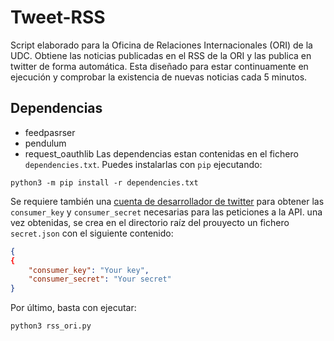 # Tweet-RSS
Script elaborado para la Oficina de Relaciones Internacionales (ORI) de la UDC. Obtiene las noticias publicadas en el RSS de la ORI y las publica en twitter de forma automática. Esta diseñado para estar continuamente en ejecución y comprobar la existencia de nuevas noticias cada 5 minutos.
## Dependencias
- feedpasrser
- pendulum
- request_oauthlib
Las dependencias estan contenidas en el fichero ```dependencies.txt```. Puedes instalarlas con ```pip``` ejecutando:
```shell
python3 -m pip install -r dependencies.txt
```
Se requiere también una [cuenta de desarrollador de twitter](https://developer.twitter.com/) para obtener las ```consumer_key``` y ```consumer_secret``` necesarias para las peticiones a la API. una vez obtenidas, se crea en el directorio raíz del prouyecto un fichero ```secret.json``` con el siguiente contenido:
```json
{
{
    "consumer_key": "Your key",
    "consumer_secret": "Your secret"
}
```
Por último, basta con ejecutar:
```shell
python3 rss_ori.py
```

